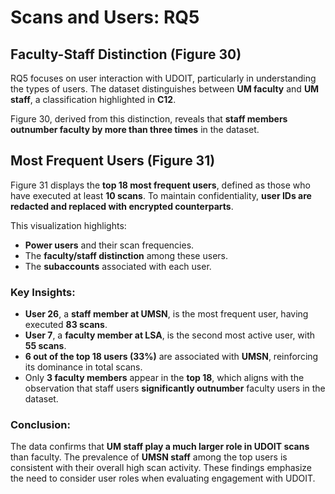# Scans and Users: RQ5

## Faculty-Staff Distinction (Figure 30)

RQ5 focuses on user interaction with UDOIT, particularly in understanding the types of users. The dataset distinguishes between **UM faculty** and **UM staff**, a classification highlighted in **C12**.  

Figure 30, derived from this distinction, reveals that **staff members outnumber faculty by more than three times** in the dataset.

## Most Frequent Users (Figure 31)

Figure 31 displays the **top 18 most frequent users**, defined as those who have executed at least **10 scans**. To maintain confidentiality, **user IDs are redacted and replaced with encrypted counterparts**.  

This visualization highlights:
- **Power users** and their scan frequencies.
- The **faculty/staff distinction** among these users.
- The **subaccounts** associated with each user.

### Key Insights:

- **User 26**, a **staff member at UMSN**, is the most frequent user, having executed **83 scans**.
- **User 7**, a **faculty member at LSA**, is the second most active user, with **55 scans**.
- **6 out of the top 18 users (33%)** are associated with **UMSN**, reinforcing its dominance in total scans.
- Only **3 faculty members** appear in the **top 18**, which aligns with the observation that staff users **significantly outnumber** faculty users in the dataset.

### Conclusion:

The data confirms that **UM staff play a much larger role in UDOIT scans** than faculty. The prevalence of **UMSN staff** among the top users is consistent with their overall high scan activity. These findings emphasize the need to consider user roles when evaluating engagement with UDOIT.
